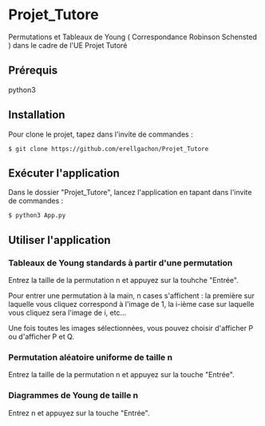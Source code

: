 # Projet_Tutore
Permutations et Tableaux de Young ( Correspondance Robinson Schensted ) dans le cadre de l'UE Projet Tutoré 


## Prérequis

python3

## Installation 

Pour clone le projet, tapez dans l'invite de commandes :
```
$ git clone https://github.com/erellgachon/Projet_Tutore
```

## Exécuter l'application

Dans le dossier "Projet_Tutore", lancez l'application en tapant dans l'invite de commandes :
```
$ python3 App.py
```

## Utiliser l'application

### Tableaux de Young standards à partir d'une permutation

Entrez la taille de la permutation n et appuyez sur la touhche "Entrée".

Pour entrer une permutation à la main, n cases s'affichent : la première sur laquelle vous cliquez correspond à l'image de 1,
la i-ième case sur laquelle vous cliquez sera l'image de i, etc...

Une fois toutes les images sélectionnées, vous pouvez choisir d'afficher P ou d'afficher P et Q.

### Permutation aléatoire uniforme de taille n

Entrez la taille de la permutation n et appuyez sur la touche "Entrée".

### Diagrammes de Young de taille n

Entrez n et appuyez sur la touche "Entrée".


